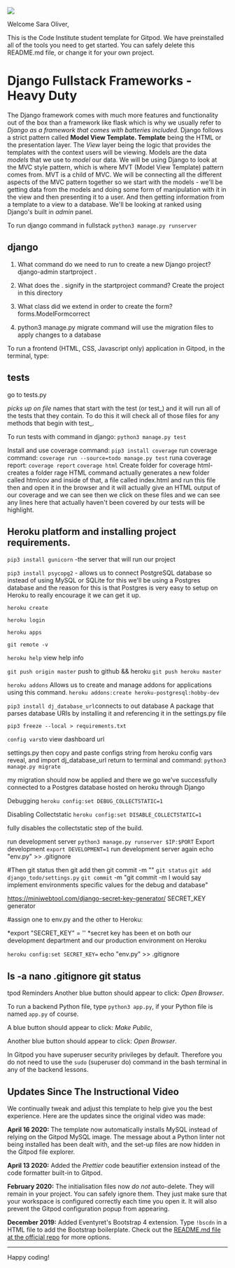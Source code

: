 <img src="https://codeinstitute.s3.amazonaws.com/fullstack/ci_logo_small.png" style="margin: 0;">

Welcome Sara Oliver,

This is the Code Institute student template for Gitpod. We have preinstalled all of the tools you need to get started. You can safely delete this README.md file, or change it for your own project.


# Django Fullstack Frameworks - Heavy Duty

The Django framework comes with much more features and functionality out of the box than a
framework like flask which is why we usually refer to *Django as a framework that
comes with batteries included*. Django follows a strict pattern called **Model
View Template. Template** being the HTML or the presentation layer. The *View* layer
being the logic that provides the templates with the context users will be
viewing. Models are the data *models* that we use to *model* our data.
We will be using Django to look at the MVC style pattern, which is where MVT (Model View Template) pattern comes from.
MVT is a child of MVC. We will be connecting all the different aspects of the MVC pattern
together so we start with the models - we'll be getting data from the models
and doing some form of manipulation with it in the view and then
presenting it to a user. And then getting information from a template to a view to
a database. We'll be looking at ranked using Django's built in *admin* panel.


To run django command in fullstack 
`python3 manage.py runserver`

## django
1.  What command do we need to 
run to create a new Django project?
django-admin startproject .

1.  What does the . signify in the startproject command?
Create the project in this directory  

1.  What class did we extend in order to create the form?
forms.ModelFormcorrect

1.  python3 manage.py migrate command will
use the migration files to apply changes to a database

To run a frontend (HTML, CSS, Javascript only) application in Gitpod, in the terminal, type:

## tests
go to tests.py

*picks up on file*
    names that start with the test (or test_) and
    it will run all of the tests that they contain.
    To do this
    it will check all of those files for any methods that begin with
    test_. 

To run tests with command in django:
`python3 manage.py test`

Install and use coverage command:
`pip3 install coverage` 
run coverage command:
`coverage run --source=todo manage.py test`
runa coverage report:
`coverage report`
`coverage html`
Create folder for coverage html-creates a folder 
rage HTML command actually generates a new folder
called htmlcov and inside of that, a file called
index.html and run this file then and open it in the browser and it
will actually give an HTML output of our coverage and we can see then
we click on these files and we can see any lines here that actually haven't been
covered by our tests will be highlight.

## Heroku platform and installing project requirements. 
`pip3 install gunicorn` -the server that will run our project
 
`pip3 install psycopg2`  - allows us to connect PostgreSQL database so instead of using MySQL or SQLite for this we'll be
using a Postgres database and the reason for this is that Postgres is very
easy to setup on Heroku to really encourage it we can get it up.

`heroku create`

`heroku login`

`heroku apps`

`git remote -v`

`heroku help` view help info

`git push origin master`  push to github && heroku
`git push heroku master`

`heroku addons` Allows us to create and manage addons for applications using this command.
`heroku addons:create heroku-postgresql:hobby-dev`

`pip3 install dj_database_url`connects to out database A package that parses database URIs
by installing it and referencing it in the settings.py file

`pip3 freeze --local > requirements.txt`


`config vars`to view dashboard url

settings.py then copy and paste configs string from heroku config vars reveal, and import dj_database_url
return to terminal and command:
`python3 manage.py migrate`

my migration should now be applied and there we go we've successfully connected
to a Postgres database hosted on heroku
through Django

Debugging
`heroku config:set DEBUG_COLLECTSTATIC=1`

Disabling Collectstatic
`heroku config:set DISABLE_COLLECTSTATIC=1`

fully disables the collectstatic step of the build.

run development server
`python3 manage.py runserver $IP:$PORT`
Export development
`export DEVELOPMENT=1`
run development server again
echo "env.py" >> .gitignore

#Then git status then git add then git commit -m ""
`git status`
`git add django_todo/settings.py` 
`git commit` -m "git
commit -m I would say implement environments specific values for the
debug and database"

https://miniwebtool.com/django-secret-key-generator/  SECRET_KEY generator

#assign one to env.py and the other to Heroku:

*export "SECRET_KEY" = ''
*secret key has been et on both our development department and our production environment on Heroku

`heroku config:set SECRET_KEY=`
echo "env.py" >> .gitignore

ls -a 
nano .gitignore
git status
----

tpod Reminders
Another blue button should appear to click: *Open Browser*.

To run a backend Python file, type `python3 app.py`, if your Python file is named `app.py` of course.

A blue button should appear to click: *Make Public*,

Another blue button should appear to click: *Open Browser*.

In Gitpod you have superuser security privileges by default. Therefore you do not need to use the `sudo` (superuser do) command in the bash terminal in any of the backend lessons.

## Updates Since The Instructional Video

We continually tweak and adjust this template to help give you the best experience. Here are the updates since the original video was made:

**April 16 2020:** The template now automatically installs MySQL instead of relying on the Gitpod MySQL image. The message about a Python linter not being installed has been dealt with, and the set-up files are now hidden in the Gitpod file explorer.

**April 13 2020:** Added the _Prettier_ code beautifier extension instead of the code formatter built-in to Gitpod.

**February 2020:** The initialisation files now _do not_ auto-delete. They will remain in your project. You can safely ignore them. They just make sure that your workspace is configured correctly each time you open it. It will also prevent the Gitpod configuration popup from appearing.

**December 2019:** Added Eventyret's Bootstrap 4 extension. Type `!bscdn` in a HTML file to add the Bootstrap boilerplate. Check out the <a href="https://github.com/Eventyret/vscode-bcdn" target="_blank">README.md file at the official repo</a> for more options.

--------

Happy coding!
